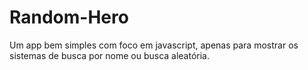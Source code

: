 # Random-Hero
Um app bem simples com foco em javascript, apenas para mostrar os sistemas de busca por nome ou busca aleatória.
